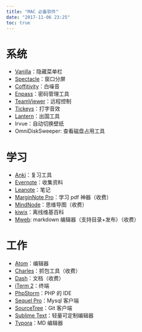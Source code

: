 ```yaml
---
title: "MAC 必备软件"
date: "2017-11-06 23:25"
toc: true
---
```


# 系统

* [Vanilla](http://matthewpalmer.net/vanilla/)：隐藏菜单栏
* [Spectacle](https://www.spectacleapp.com/)：窗口分屏
* [Coffitivity](https://coffitivity.com/)：白噪音
* [Enpass](https://www.enpass.io/)：密码管理工具
* [TeamViewer](https://www.teamviewer.com/zhCN/)：远程控制
* [Tickeys](http://www.yingdev.com/projects/tickeys)：打字音效
* [Lantern](https://getlantern.org/)：出国工具
* Irvue：自动切换壁纸
* OmniDiskSweeper: 查看磁盘占用工具

# 学习

* [Anki](https://apps.ankiweb.net/)：复习工具
* [Evernote](https://www.yinxiang.com/)：收集资料
* [Leanote](https://leanote.com/)：笔记
* [MarginNote Pro](https://marginnote.com/)：学习 pdf 神器（收费）
* [MindNode](https://mindnode.com/)：思维导图（收费）
* [kiwix](http://wiki.kiwix.org/wiki/Main_Page/zh-cn)：离线维基百科
* [Mweb](http://zh.mweb.im/): markdown 编辑器（支持目录+发布）（收费）

# 工作

* [Atom](https://atom.io/)：编辑器
* [Charles](https://www.charlesproxy.com/)：抓包工具（收费）
* [Dash](https://kapeli.com/dash)：文档（收费）
* [iTerm 2](http://www.iterm2.com/)：终端
* [PhpStorm](https://www.jetbrains.com/phpstorm/)：PHP 的 IDE
* [Sequel Pro](http://www.sequelpro.com/)：Mysql 客户端
* [SourceTree](https://www.sourcetreeapp.com/)：Git 客户端
* [Sublime Text](http://www.sublimetext.com/)：轻量可定制编辑器
* [Typora](https://www.typora.io/)：MD 编辑器
